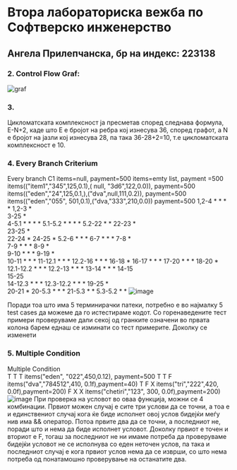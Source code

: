 # Втора лабораториска вежба по Софтверско инженерство
## Ангела Прилепчанска, бр на индекс: 223138
### 2. Control Flow Graf:
![graf](https://github.com/angelap11/SI_2024_lab2_223138/assets/164098234/fd64786b-6100-46f7-8668-4f7987cff658)
### 3.
   Цикломатската комплексност ја пресметав според следнава формула, E-N+2, каде што Е е бројот на ребра кој изнесува 36, според графот, а N  е бројот на јазли кој изнесува 28, па така 36-28+2=10, т.е цикломатската комплексност е 10.
### 4. Every Branch Criterium
   Every branch  C1	items=null, payment=500	items=emty list, payment =500	items(("item1","345",125,0.1),( null, "3d6",122,0.0)), payment=500	items(("eden","24",125,0.1,),("dva",null,111,0.2)), payment=500	items(("eden","055", 501,0.1),("dva,"333",210,0.0)) payment=500
1,2-4		*	*	*	*
1,2-3	*				
3-25	*				
4-5.1		*	*	*	*
5.1-5.2		*	*	*	*
5.2-22		*			*
22-23		*			
23-25		*			
22-24					*
24-25					*
5.2-6			*	*	*
6-7			*	*	*
7-8			*		
7-9			*	*	*
8-9			*		
9-10			*	*	*
9-19				*	
10-11			*	*	*
11-12.1			*	*	*
12.2-16			*	*	*
16-18					*
16-17			*	*	*
17-20			*	*	*
18-20					*
12.1-12.2			*	*	*
12.2-13			*	*	*
13-14			*	*	*
14-15					
15-25					
14-12.3			*	*	*
12.3-12.2			*	*	*
19-25				*	
20-21					*
20-5.3			*	*	*
21-5.3			*		*
5.3-5.2				*	*
![image](https://github.com/angelap11/SI_2024_lab2_223138/assets/164098234/bd3a5c88-88b9-4eb4-8c21-81a30258176c)

Поради тоа што има 5 терминирачки патеки, потребно е во најмалку 5 test cases  да можеме да го истестираме кодот. Со горенаведените тест примери проверуваме дали секој од гранките означени во првата колона барем еднаш се изминати со тест примерите. Доколку се изменети
### 5. Multiple Condition

Multiple Condition		
T	T	T	items("eden", "022",450,0.12), payment=500
T	T	F	items("dva","784512",410, 0.1f),payment=40)
T	F	X	items("tri","222",420, 0.0f),payment=200)
F	X	X	items("chetiri","123", 300, 0.0f),payment=200)
![image](https://github.com/angelap11/SI_2024_lab2_223138/assets/164098234/ff91738e-a402-4b51-bf41-278949e0a585)
При проверка на условот во оваа функција, можни се 4 комбинации. Првиот можен случај е сите три услови да се точни, а тоа е и единствениот случај кога ќе биде исполнет овој услов бидејќи меѓу нив има &&  оператор. Потоа првите два да се точни, а последниот не, поради што и нема да биде исполнет условот. Доколку првиот е точен и вториот е F, тогаш за последниот не ни имаме потреба да проверуваме бидејќи условот не се исполнува со еден неточен услов, па така и последниот случај е кога првиот услов нема да се изврши, со што нема потреба од понатамошно проверување на останатите два.
